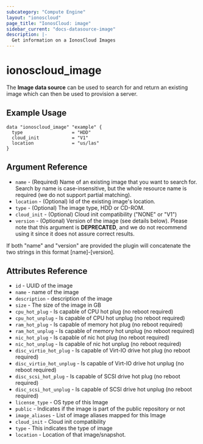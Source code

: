 ```yaml
---
subcategory: "Compute Engine"
layout: "ionoscloud"
page_title: "IonosCloud: image"
sidebar_current: "docs-datasource-image"
description: |-
  Get information on a IonosCloud Images
---
```


# ionoscloud\_image

The **Image data source** can be used to search for and return an existing image which can then be used to provision a server.  

## Example Usage

```hcl
data "ionoscloud_image" "example" {
  type                  = "HDD"
  cloud_init            = "V1"
  location              = "us/las"
}
```

## Argument Reference

 * `name` - (Required) Name of an existing image that you want to search for. Search by name is case-insensitive, but the whole resource name is required (we do not support partial matching).
 * `location` - (Optional) Id of the existing image's location.
 * `type` - (Optional) The image type, HDD or CD-ROM.
 * `cloud_init` - (Optional) Cloud init compatibility ("NONE" or "V1")
 * `version` - (Optional) Version of the image (see details below). Please note that this argument is **DEPRECATED**, and we do not recommend using it since it does not assure correct results.

If both "name" and "version" are provided the plugin will concatenate the two strings in this format [name]-[version].

## Attributes Reference

 * `id` - UUID of the image
 * `name` - name of the image
 * `description` - description of the image
 * `size` - The size of the image in GB
 * `cpu_hot_plug` - Is capable of CPU hot plug (no reboot required)
 * `cpu_hot_unplug` - Is capable of CPU hot unplug (no reboot required)
 * `ram_hot_plug` - Is capable of memory hot plug (no reboot required)
 * `ram_hot_unplug` - Is capable of memory hot unplug (no reboot required)
 * `nic_hot_plug` - Is capable of nic hot plug (no reboot required)
 * `nic_hot_unplug` - Is capable of nic hot unplug (no reboot required)
 * `disc_virtio_hot_plug` - Is capable of Virt-IO drive hot plug (no reboot required)
 * `disc_virtio_hot_unplug` - Is capable of Virt-IO drive hot unplug (no reboot required)
 * `disc_scsi_hot_plug` - Is capable of SCSI drive hot plug (no reboot required)
 * `disc_scsi_hot_unplug` - Is capable of SCSI drive hot unplug (no reboot required)
 * `license_type` - OS type of this Image
 * `public` - Indicates if the image is part of the public repository or not
 * `image_aliases` - List of image aliases mapped for this Image
 * `cloud_init` - Cloud init compatibility
 * `type` - This indicates the type of image
 * `location` - Location of that image/snapshot.
